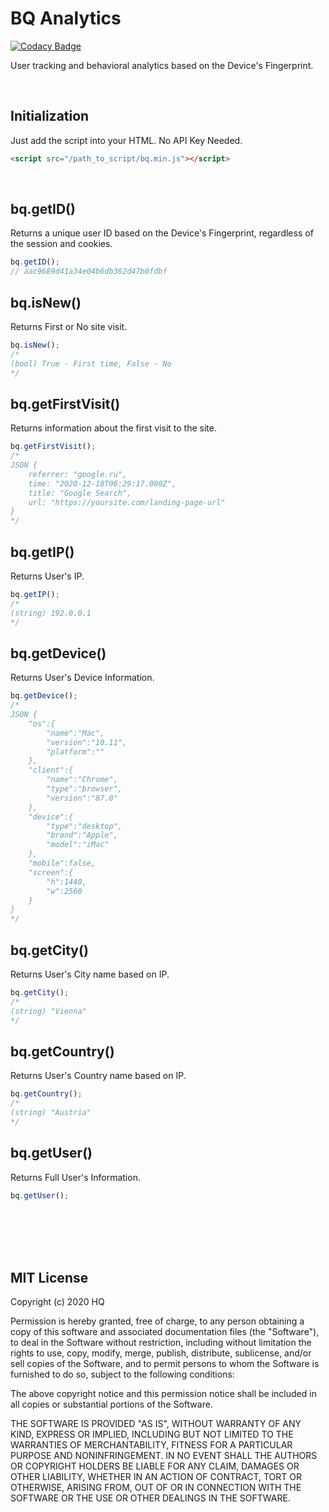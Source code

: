 # BQ Analytics

[![Codacy Badge](https://api.codacy.com/project/badge/Grade/1be2f5f6c291475f82a8a88a2f138fa1)](https://app.codacy.com/gh/hqdaemon/bq?utm_source=github.com&utm_medium=referral&utm_content=hqdaemon/bq&utm_campaign=Badge_Grade)

User tracking and behavioral analytics based on the Device's Fingerprint.

<br />

## Initialization
Just add the script into your HTML. No API Key Needed.
```html
<script src="/path_to_script/bq.min.js"></script>
```
<br />

## bq.getID()
Returns a unique user ID based on the Device's Fingerprint, regardless of the session and cookies.
```javascript
bq.getID();
// aac9689d41a34e04b6db362d47b0fdbf
```

## bq.isNew()
Returns First or No site visit.
```javascript
bq.isNew();
/*
(bool) True - First time, False - No
*/
```

## bq.getFirstVisit()
Returns information about the first visit to the site.
```javascript
bq.getFirstVisit();
/*
JSON {
	referrer: "google.ru",
	time: "2020-12-18T06:29:17.000Z",
	title: "Google Search",
	url: "https://yoursite.com/landing-page-url"
}
*/
```

## bq.getIP()
Returns User's IP.
```javascript
bq.getIP();
/*
(string) 192.0.0.1
*/
```

## bq.getDevice()
Returns User's Device Information.
```javascript
bq.getDevice();
/*
JSON {
	"os":{
		"name":"Mac",
		"version":"10.11",
		"platform":""
	},
	"client":{
		"name":"Chrome",
		"type":"browser",
		"version":"87.0"
	},
	"device":{
		"type":"desktop",
		"brand":"Apple",
		"model":"iMac"
	},
	"mobile":false,
	"screen":{
		"h":1440,
		"w":2560
	}
}
*/
```

## bq.getCity()
Returns User's City name based on IP.
```javascript
bq.getCity();
/*
(string) "Vienna"
*/
```

## bq.getCountry()
Returns User's Country name based on IP.
```javascript
bq.getCountry();
/*
(string) "Austria"
*/
```

## bq.getUser()
Returns Full User's Information.
```javascript
bq.getUser();
```

<br />
<br />
<br />
<br />

## MIT License

Copyright (c) 2020 HQ

Permission is hereby granted, free of charge, to any person obtaining a copy
of this software and associated documentation files (the "Software"), to deal
in the Software without restriction, including without limitation the rights
to use, copy, modify, merge, publish, distribute, sublicense, and/or sell
copies of the Software, and to permit persons to whom the Software is
furnished to do so, subject to the following conditions:

The above copyright notice and this permission notice shall be included in all
copies or substantial portions of the Software.

THE SOFTWARE IS PROVIDED "AS IS", WITHOUT WARRANTY OF ANY KIND, EXPRESS OR
IMPLIED, INCLUDING BUT NOT LIMITED TO THE WARRANTIES OF MERCHANTABILITY,
FITNESS FOR A PARTICULAR PURPOSE AND NONINFRINGEMENT. IN NO EVENT SHALL THE
AUTHORS OR COPYRIGHT HOLDERS BE LIABLE FOR ANY CLAIM, DAMAGES OR OTHER
LIABILITY, WHETHER IN AN ACTION OF CONTRACT, TORT OR OTHERWISE, ARISING FROM,
OUT OF OR IN CONNECTION WITH THE SOFTWARE OR THE USE OR OTHER DEALINGS IN THE
SOFTWARE.